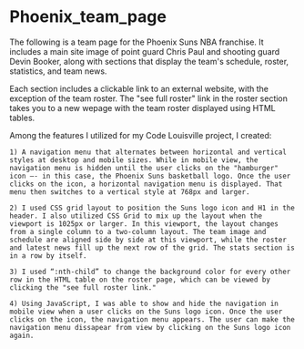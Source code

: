 # Phoenix_team_page

The following is a team page for the Phoenix Suns NBA franchise. It includes a main site image of point guard Chris Paul and shooting guard Devin Booker, along with sections that display the team's schedule, roster, statistics, and team news.  

Each section includes a clickable link to an external website, with the exception of the team roster. The "see full roster" link in the roster section takes you to a new wepage with the team roster displayed using HTML tables. 

Among the features I utilized for my Code Louisville project, I created: 

    1) A navigation menu that alternates between horizontal and vertical styles at desktop and mobile sizes. While in mobile view, the navigation menu is hidden until the user clicks on the "hamburger" icon —- in this case, the Phoenix Suns basketball logo. Once the user clicks on the icon, a horizontal navigation menu is displayed. That menu then switches to a vertical style at 768px and larger. 

    2) I used CSS grid layout to position the Suns logo icon and H1 in the header. I also utilized CSS Grid to mix up the layout when the viewport is 1025px or larger. In this viewport, the layout changes from a single column to a two-column layout. The team image and schedule are aligned side by side at this viewport, while the roster and latest news fill up the next row of the grid. The stats section is in a row by itself.  

    3) I used “:nth-child” to change the background color for every other row in the HTML table on the roster page, which can be viewed by clicking the "see full roster link."

    4) Using JavaScript, I was able to show and hide the navigation in mobile view when a user clicks on the Suns logo icon. Once the user clicks on the icon, the navigation menu appears. The user can make the navigation menu dissapear from view by clicking on the Suns logo icon again.  